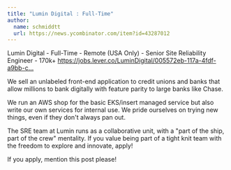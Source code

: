 ```yaml
---
title: "Lumin Digital : Full-Time"
author:
  name: schmiddtt
  url: https://news.ycombinator.com/item?id=43287012
---
```

Lumin Digital - Full-Time - Remote (USA Only) - Senior Site Reliability Engineer - 170k+ <a href="https:&#x2F;&#x2F;jobs.lever.co&#x2F;LuminDigital&#x2F;005572eb-117a-4fdf-a9bb-c1828dbe3f06" rel="nofollow">https:&#x2F;&#x2F;jobs.lever.co&#x2F;LuminDigital&#x2F;005572eb-117a-4fdf-a9bb-c...</a>

We sell an unlabeled front-end application to credit unions and banks that allow millions to bank digitally with feature parity to large banks like Chase.

We run an AWS shop for the basic EKS&#x2F;insert managed service but also write our own services for internal use. We pride ourselves on trying new things, even if they don&#x27;t always pan out.

The SRE team at Lumin runs as a collaborative unit, with a &quot;part of the ship, part of the crew&quot; mentality. If you value being part of a tight knit team with the freedom to explore and innovate, apply!

If you apply, mention this post please!
<JobApplication />
